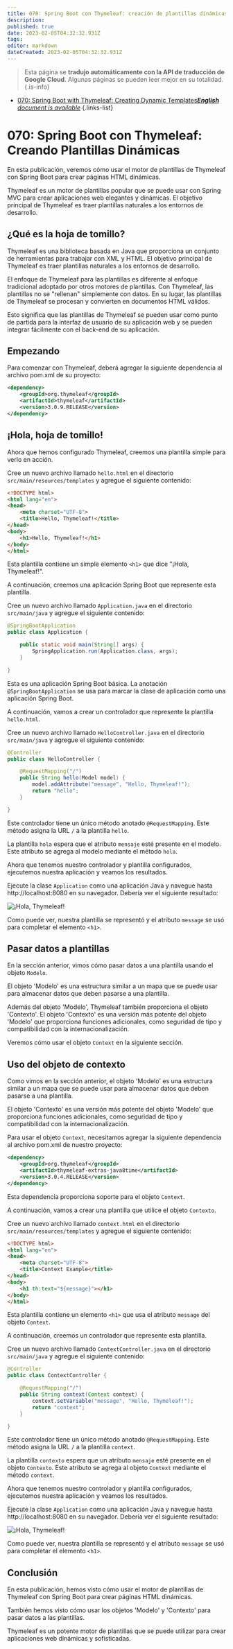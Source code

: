 ```yaml
---
title: 070: Spring Boot con Thymeleaf: creación de plantillas dinámicas
description: 
published: true
date: 2023-02-05T04:32:32.931Z
tags: 
editor: markdown
dateCreated: 2023-02-05T04:32:32.931Z
---
```


> Esta página se **tradujo automáticamente con la API de traducción de Google Cloud**.
Algunas páginas se pueden leer mejor en su totalidad.{.is-info}



- [070: Spring Boot with Thymeleaf: Creating Dynamic Templates***English** document is available*](/en/Knowledge-base/Spring-Boot/Learning/070-spring-boot-with-thymeleaf-creating-dynamic-templates)
{.links-list}


# 070: Spring Boot con Thymeleaf: Creando Plantillas Dinámicas

En esta publicación, veremos cómo usar el motor de plantillas de Thymeleaf con Spring Boot para crear páginas HTML dinámicas.

Thymeleaf es un motor de plantillas popular que se puede usar con Spring MVC para crear aplicaciones web elegantes y dinámicas. El objetivo principal de Thymeleaf es traer plantillas naturales a los entornos de desarrollo.

## ¿Qué es la hoja de tomillo?

Thymeleaf es una biblioteca basada en Java que proporciona un conjunto de herramientas para trabajar con XML y HTML. El objetivo principal de Thymeleaf es traer plantillas naturales a los entornos de desarrollo.

El enfoque de Thymeleaf para las plantillas es diferente al enfoque tradicional adoptado por otros motores de plantillas. Con Thymeleaf, las plantillas no se "rellenan" simplemente con datos. En su lugar, las plantillas de Thymeleaf se procesan y convierten en documentos HTML válidos.

Esto significa que las plantillas de Thymeleaf se pueden usar como punto de partida para la interfaz de usuario de su aplicación web y se pueden integrar fácilmente con el back-end de su aplicación.

## Empezando

Para comenzar con Thymeleaf, deberá agregar la siguiente dependencia al archivo pom.xml de su proyecto:

```xml
<dependency>
    <groupId>org.thymeleaf</groupId>
    <artifactId>thymeleaf</artifactId>
    <version>3.0.9.RELEASE</version>
</dependency>
```

## ¡Hola, hoja de tomillo!

Ahora que hemos configurado Thymeleaf, creemos una plantilla simple para verlo en acción.

Cree un nuevo archivo llamado `hello.html` en el directorio `src/main/resources/templates` y agregue el siguiente contenido:

```html
<!DOCTYPE html>
<html lang="en">
<head>
    <meta charset="UTF-8">
    <title>Hello, Thymeleaf!</title>
</head>
<body>
    <h1>Hello, Thymeleaf!</h1>
</body>
</html>
```

Esta plantilla contiene un simple elemento `<h1>` que dice "¡Hola, Thymeleaf!".

A continuación, creemos una aplicación Spring Boot que represente esta plantilla.

Cree un nuevo archivo llamado `Application.java` en el directorio `src/main/java` y agregue el siguiente contenido:

```java
@SpringBootApplication
public class Application {

    public static void main(String[] args) {
        SpringApplication.run(Application.class, args);
    }

}
```

Esta es una aplicación Spring Boot básica. La anotación `@SpringBootApplication` se usa para marcar la clase de aplicación como una aplicación Spring Boot.

A continuación, vamos a crear un controlador que represente la plantilla `hello.html`.

Cree un nuevo archivo llamado `HelloController.java` en el directorio `src/main/java` y agregue el siguiente contenido:

```java
@Controller
public class HelloController {

    @RequestMapping("/")
    public String hello(Model model) {
        model.addAttribute("message", "Hello, Thymeleaf!");
        return "hello";
    }

}
```

Este controlador tiene un único método anotado `@RequestMapping`. Este método asigna la URL `/` a la plantilla `hello`.

La plantilla `hola` espera que el atributo `mensaje` esté presente en el modelo. Este atributo se agrega al modelo mediante el método `hola`.

Ahora que tenemos nuestro controlador y plantilla configurados, ejecutemos nuestra aplicación y veamos los resultados.

Ejecute la clase `Application` como una aplicación Java y navegue hasta http://localhost:8080 en su navegador. Debería ver el siguiente resultado:

![¡Hola, Thymeleaf!](https://i.imgur.com/ePcUg9x.png)

Como puede ver, nuestra plantilla se representó y el atributo `message` se usó para completar el elemento `<h1>`.

## Pasar datos a plantillas

En la sección anterior, vimos cómo pasar datos a una plantilla usando el objeto `Modelo`.

El objeto 'Modelo' es una estructura similar a un mapa que se puede usar para almacenar datos que deben pasarse a una plantilla.

Además del objeto 'Modelo', Thymeleaf también proporciona el objeto 'Contexto'. El objeto 'Contexto' es una versión más potente del objeto 'Modelo' que proporciona funciones adicionales, como seguridad de tipo y compatibilidad con la internacionalización.

Veremos cómo usar el objeto `Context` en la siguiente sección.

## Uso del objeto de contexto

Como vimos en la sección anterior, el objeto 'Modelo' es una estructura similar a un mapa que se puede usar para almacenar datos que deben pasarse a una plantilla.

El objeto 'Contexto' es una versión más potente del objeto 'Modelo' que proporciona funciones adicionales, como seguridad de tipo y compatibilidad con la internacionalización.

Para usar el objeto `Context`, necesitamos agregar la siguiente dependencia al archivo pom.xml de nuestro proyecto:

```xml
<dependency>
    <groupId>org.thymeleaf</groupId>
    <artifactId>thymeleaf-extras-java8time</artifactId>
    <version>3.0.4.RELEASE</version>
</dependency>
```

Esta dependencia proporciona soporte para el objeto `Context`.

A continuación, vamos a crear una plantilla que utilice el objeto `Contexto`.

Cree un nuevo archivo llamado `context.html` en el directorio `src/main/resources/templates` y agregue el siguiente contenido:

```html
<!DOCTYPE html>
<html lang="en">
<head>
    <meta charset="UTF-8">
    <title>Context Example</title>
</head>
<body>
    <h1 th:text="${message}"></h1>
</body>
</html>
```

Esta plantilla contiene un elemento `<h1>` que usa el atributo `message` del objeto `Context`.

A continuación, creemos un controlador que represente esta plantilla.

Cree un nuevo archivo llamado `ContextController.java` en el directorio `src/main/java` y agregue el siguiente contenido:

```java
@Controller
public class ContextController {

    @RequestMapping("/")
    public String context(Context context) {
        context.setVariable("message", "Hello, Thymeleaf!");
        return "context";
    }

}
```

Este controlador tiene un único método anotado `@RequestMapping`. Este método asigna la URL `/` a la plantilla `context`.

La plantilla `contexto` espera que un atributo `mensaje` esté presente en el objeto `Contexto`. Este atributo se agrega al objeto `Context` mediante el método `context`.

Ahora que tenemos nuestro controlador y plantilla configurados, ejecutemos nuestra aplicación y veamos los resultados.

Ejecute la clase `Application` como una aplicación Java y navegue hasta http://localhost:8080 en su navegador. Debería ver el siguiente resultado:

![¡Hola, Thymeleaf!](https://i.imgur.com/ePcUg9x.png)

Como puede ver, nuestra plantilla se representó y el atributo `message` se usó para completar el elemento `<h1>`.

## Conclusión

En esta publicación, hemos visto cómo usar el motor de plantillas de Thymeleaf con Spring Boot para crear páginas HTML dinámicas.

También hemos visto cómo usar los objetos 'Modelo' y 'Contexto' para pasar datos a las plantillas.

Thymeleaf es un potente motor de plantillas que se puede utilizar para crear aplicaciones web dinámicas y sofisticadas.